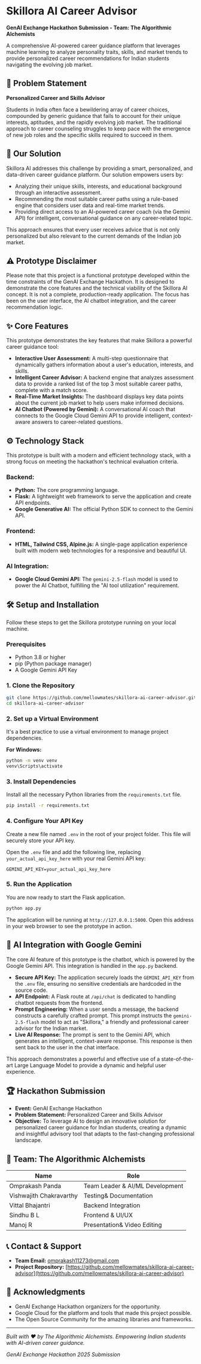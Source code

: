 # Skillora AI Career Advisor

**GenAI Exchange Hackathon Submission - Team: The Algorithmic Alchemists**

A comprehensive AI-powered career guidance platform that leverages machine learning to analyze personality traits, skills, and market trends to provide personalized career recommendations for Indian students navigating the evolving job market.

## 🎯 Problem Statement

**Personalized Career and Skills Advisor**

Students in India often face a bewildering array of career choices, compounded by generic guidance that fails to account for their unique interests, aptitudes, and the rapidly evolving job market. The traditional approach to career counseling struggles to keep pace with the emergence of new job roles and the specific skills required to succeed in them.

## 🚀 Our Solution

Skillora AI addresses this challenge by providing a smart, personalized, and data-driven career guidance platform. Our solution empowers users by:

- Analyzing their unique skills, interests, and educational background through an interactive assessment.
- Recommending the most suitable career paths using a rule-based engine that considers user data and real-time market trends.
- Providing direct access to an AI-powered career coach (via the Gemini API) for intelligent, conversational guidance on any career-related topic.

This approach ensures that every user receives advice that is not only personalized but also relevant to the current demands of the Indian job market.

## ⚠️ Prototype Disclaimer

Please note that this project is a functional prototype developed within the time constraints of the GenAI Exchange Hackathon. It is designed to demonstrate the core features and the technical viability of the Skillora AI concept. It is not a complete, production-ready application. The focus has been on the user interface, the AI chatbot integration, and the career recommendation logic.

## ✨ Core Features

This prototype demonstrates the key features that make Skillora a powerful career guidance tool:

- **Interactive User Assessment:** A multi-step questionnaire that dynamically gathers information about a user's education, interests, and skills.
- **Intelligent Career Advisor:** A backend engine that analyzes assessment data to provide a ranked list of the top 3 most suitable career paths, complete with a match score.
- **Real-Time Market Insights:** The dashboard displays key data points about the current job market to help users make informed decisions.
- **AI Chatbot (Powered by Gemini):** A conversational AI coach that connects to the Google Cloud Gemini API to provide intelligent, context-aware answers to career-related questions.

## ⚙️ Technology Stack

This prototype is built with a modern and efficient technology stack, with a strong focus on meeting the hackathon's technical evaluation criteria.

### Backend:

- **Python:** The core programming language.
- **Flask:** A lightweight web framework to serve the application and create API endpoints.
- **Google Generative AI:** The official Python SDK to connect to the Gemini API.

### Frontend:

- **HTML, Tailwind CSS, Alpine.js:** A single-page application experience built with modern web technologies for a responsive and beautiful UI.

### AI Integration:

- **Google Cloud Gemini API:** The `gemini-2.5-flash` model is used to power the AI Chatbot, fulfilling the "AI tool utilization" requirement.

## 🛠️ Setup and Installation

Follow these steps to get the Skillora prototype running on your local machine.

### Prerequisites

- Python 3.8 or higher
- pip (Python package manager)
- A Google Gemini API Key

### 1. Clone the Repository

```bash
git clone https://github.com/mellowmates/skillora-ai-career-advisor.git
cd skillora-ai-career-advisor
```

### 2. Set up a Virtual Environment

It's a best practice to use a virtual environment to manage project dependencies.

**For Windows:**

```bash
python -m venv venv
venv\Scripts\activate
```

### 3. Install Dependencies

Install all the necessary Python libraries from the `requirements.txt` file.

```bash
pip install -r requirements.txt
```

### 4. Configure Your API Key

Create a new file named `.env` in the root of your project folder. This file will securely store your API key.

Open the `.env` file and add the following line, replacing `your_actual_api_key_here` with your real Gemini API key:

```
GEMINI_API_KEY=your_actual_api_key_here
```

### 5. Run the Application

You are now ready to start the Flask application.

```bash
python app.py
```

The application will be running at `http://127.0.0.1:5000`. Open this address in your web browser to see the prototype in action.

## 🤖 AI Integration with Google Gemini

The core AI feature of this prototype is the chatbot, which is powered by the Google Gemini API. This integration is handled in the `app.py` backend.

- **Secure API Key:** The application securely loads the `GEMINI_API_KEY` from the `.env` file, ensuring no sensitive credentials are hardcoded in the source code.
- **API Endpoint:** A Flask route at `/api/chat` is dedicated to handling chatbot requests from the frontend.
- **Prompt Engineering:** When a user sends a message, the backend constructs a carefully crafted prompt. This prompt instructs the `gemini-2.5-flash` model to act as "Skillora," a friendly and professional career advisor for the Indian market.
- **Live AI Response:** The prompt is sent to the Gemini API, which generates an intelligent, context-aware response. This response is then sent back to the user in the chat interface.

This approach demonstrates a powerful and effective use of a state-of-the-art Large Language Model to provide a dynamic and helpful user experience.

## 🏆 Hackathon Submission

- **Event:** GenAI Exchange Hackathon
- **Problem Statement:** Personalized Career and Skills Advisor
- **Objective:** To leverage AI to design an innovative solution for personalized career guidance for Indian students, creating a dynamic and insightful advisory tool that adapts to the fast-changing professional landscape.

## 👥 Team: The Algorithmic Alchemists

| Name                   | Role                             |
| ---------------------- | -------------------------------- |
| Omprakash Panda        | Team Leader & AI/ML Development  |
| Vishwajith Chakravarthy| Testing& Documentation           |
| Vittal Bhajantri       | Backend Integration              |
| Sindhu B L             | Frontend & UI/UX                 |
| Manoj R                | Presentation& Video Editing      |

## 📞 Contact & Support

- **Team Email:** [omprakash11273@gmail.com](mailto:omprakash11273@gmail.com)
- **Project Repository:** [https://github.com/mellowmates/skillora-ai-career-advisor](https://github.com/mellowmates/skillora-ai-career-advisor)

## 🙏 Acknowledgments

- GenAI Exchange Hackathon organizers for the opportunity.
- Google Cloud for the platform and tools that made this project possible.
- The Open Source Community for the amazing libraries and frameworks.

---

*Built with ❤️ by The Algorithmic Alchemists. Empowering Indian students with AI-driven career guidance.*

*GenAI Exchange Hackathon 2025 Submission*
